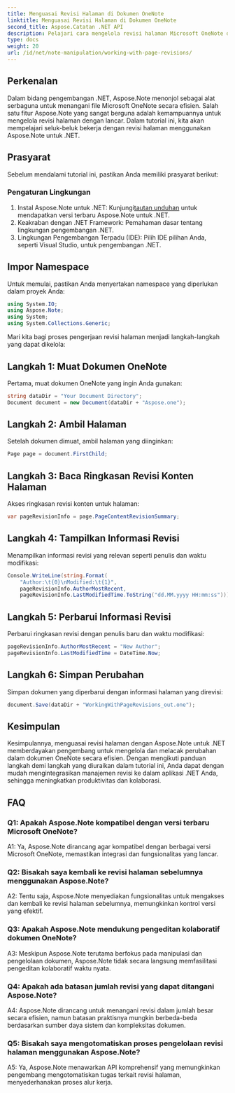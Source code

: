 ```yaml
---
title: Menguasai Revisi Halaman di Dokumen OneNote
linktitle: Menguasai Revisi Halaman di Dokumen OneNote
second_title: Aspose.Catatan .NET API
description: Pelajari cara mengelola revisi halaman Microsoft OneNote dengan Aspose.Note. Panduan langkah demi langkah untuk integrasi dan kontrol versi yang lancar di aplikasi .NET Anda.
type: docs
weight: 20
url: /id/net/note-manipulation/working-with-page-revisions/
---
```

## Perkenalan

Dalam bidang pengembangan .NET, Aspose.Note menonjol sebagai alat serbaguna untuk menangani file Microsoft OneNote secara efisien. Salah satu fitur Aspose.Note yang sangat berguna adalah kemampuannya untuk mengelola revisi halaman dengan lancar. Dalam tutorial ini, kita akan mempelajari seluk-beluk bekerja dengan revisi halaman menggunakan Aspose.Note untuk .NET.

## Prasyarat

Sebelum mendalami tutorial ini, pastikan Anda memiliki prasyarat berikut:

### Pengaturan Lingkungan

1.  Instal Aspose.Note untuk .NET: Kunjungi[tautan unduhan](https://releases.aspose.com/note/net/) untuk mendapatkan versi terbaru Aspose.Note untuk .NET.
2. Keakraban dengan .NET Framework: Pemahaman dasar tentang lingkungan pengembangan .NET.
3. Lingkungan Pengembangan Terpadu (IDE): Pilih IDE pilihan Anda, seperti Visual Studio, untuk pengembangan .NET.

## Impor Namespace

Untuk memulai, pastikan Anda menyertakan namespace yang diperlukan dalam proyek Anda:

```csharp
using System.IO;
using Aspose.Note;
using System;
using System.Collections.Generic;
```

Mari kita bagi proses pengerjaan revisi halaman menjadi langkah-langkah yang dapat dikelola:

## Langkah 1: Muat Dokumen OneNote

Pertama, muat dokumen OneNote yang ingin Anda gunakan:

```csharp
string dataDir = "Your Document Directory";
Document document = new Document(dataDir + "Aspose.one");
```

## Langkah 2: Ambil Halaman

Setelah dokumen dimuat, ambil halaman yang diinginkan:

```csharp
Page page = document.FirstChild;
```

## Langkah 3: Baca Ringkasan Revisi Konten Halaman

Akses ringkasan revisi konten untuk halaman:

```csharp
var pageRevisionInfo = page.PageContentRevisionSummary;
```

## Langkah 4: Tampilkan Informasi Revisi

Menampilkan informasi revisi yang relevan seperti penulis dan waktu modifikasi:

```csharp
Console.WriteLine(string.Format(
    "Author:\t{0}\nModified:\t{1}",
    pageRevisionInfo.AuthorMostRecent,
    pageRevisionInfo.LastModifiedTime.ToString("dd.MM.yyyy HH:mm:ss")));
```

## Langkah 5: Perbarui Informasi Revisi

Perbarui ringkasan revisi dengan penulis baru dan waktu modifikasi:

```csharp
pageRevisionInfo.AuthorMostRecent = "New Author";
pageRevisionInfo.LastModifiedTime = DateTime.Now;
```

## Langkah 6: Simpan Perubahan

Simpan dokumen yang diperbarui dengan informasi halaman yang direvisi:

```csharp
document.Save(dataDir + "WorkingWithPageRevisions_out.one");
```

## Kesimpulan

Kesimpulannya, menguasai revisi halaman dengan Aspose.Note untuk .NET memberdayakan pengembang untuk mengelola dan melacak perubahan dalam dokumen OneNote secara efisien. Dengan mengikuti panduan langkah demi langkah yang diuraikan dalam tutorial ini, Anda dapat dengan mudah mengintegrasikan manajemen revisi ke dalam aplikasi .NET Anda, sehingga meningkatkan produktivitas dan kolaborasi.

## FAQ

### Q1: Apakah Aspose.Note kompatibel dengan versi terbaru Microsoft OneNote?

A1: Ya, Aspose.Note dirancang agar kompatibel dengan berbagai versi Microsoft OneNote, memastikan integrasi dan fungsionalitas yang lancar.

### Q2: Bisakah saya kembali ke revisi halaman sebelumnya menggunakan Aspose.Note?

A2: Tentu saja, Aspose.Note menyediakan fungsionalitas untuk mengakses dan kembali ke revisi halaman sebelumnya, memungkinkan kontrol versi yang efektif.

### Q3: Apakah Aspose.Note mendukung pengeditan kolaboratif dokumen OneNote?

A3: Meskipun Aspose.Note terutama berfokus pada manipulasi dan pengelolaan dokumen, Aspose.Note tidak secara langsung memfasilitasi pengeditan kolaboratif waktu nyata.

### Q4: Apakah ada batasan jumlah revisi yang dapat ditangani Aspose.Note?

A4: Aspose.Note dirancang untuk menangani revisi dalam jumlah besar secara efisien, namun batasan praktisnya mungkin berbeda-beda berdasarkan sumber daya sistem dan kompleksitas dokumen.

### Q5: Bisakah saya mengotomatiskan proses pengelolaan revisi halaman menggunakan Aspose.Note?

A5: Ya, Aspose.Note menawarkan API komprehensif yang memungkinkan pengembang mengotomatiskan tugas terkait revisi halaman, menyederhanakan proses alur kerja.